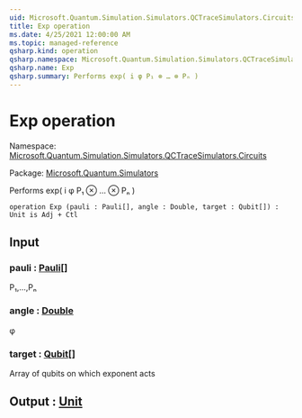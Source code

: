 ```yaml
---
uid: Microsoft.Quantum.Simulation.Simulators.QCTraceSimulators.Circuits.Exp
title: Exp operation
ms.date: 4/25/2021 12:00:00 AM
ms.topic: managed-reference
qsharp.kind: operation
qsharp.namespace: Microsoft.Quantum.Simulation.Simulators.QCTraceSimulators.Circuits
qsharp.name: Exp
qsharp.summary: Performs exp( i φ P₁ ⊗ … ⊗ Pₙ )
---
```


# Exp operation

Namespace: [Microsoft.Quantum.Simulation.Simulators.QCTraceSimulators.Circuits](xref:Microsoft.Quantum.Simulation.Simulators.QCTraceSimulators.Circuits)

Package: [Microsoft.Quantum.Simulators](https://nuget.org/packages/Microsoft.Quantum.Simulators)


Performs exp( i φ P₁ ⊗ … ⊗ Pₙ )

```qsharp
operation Exp (pauli : Pauli[], angle : Double, target : Qubit[]) : Unit is Adj + Ctl
```


## Input

### pauli : [Pauli](xref:microsoft.quantum.qsharp.valueliterals#pauli-literals)[]

P₁,...,Pₙ


### angle : [Double](xref:microsoft.quantum.qsharp.valueliterals#double-literals)

φ


### target : [Qubit](xref:microsoft.quantum.qsharp.valueliterals#qubit-literals)[]

Array of qubits on which exponent acts



## Output : [Unit](xref:microsoft.quantum.qsharp.valueliterals#unit-literal)

